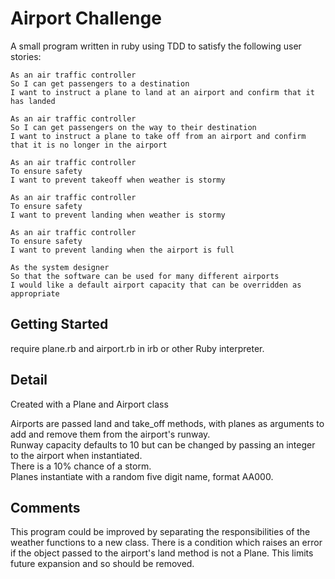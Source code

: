 # Airport Challenge

A small program written in ruby using TDD to satisfy the following user stories:

```
As an air traffic controller
So I can get passengers to a destination
I want to instruct a plane to land at an airport and confirm that it has landed

As an air traffic controller
So I can get passengers on the way to their destination
I want to instruct a plane to take off from an airport and confirm that it is no longer in the airport

As an air traffic controller
To ensure safety
I want to prevent takeoff when weather is stormy

As an air traffic controller
To ensure safety
I want to prevent landing when weather is stormy

As an air traffic controller
To ensure safety
I want to prevent landing when the airport is full

As the system designer
So that the software can be used for many different airports
I would like a default airport capacity that can be overridden as appropriate
```

## Getting Started

require plane.rb and airport.rb in irb or other Ruby interpreter.

## Detail

Created with a Plane and Airport class

Airports are passed land and take_off methods, with planes as arguments to add and remove them from the airport's runway.  
Runway capacity defaults to 10 but can be changed by passing an integer to the airport when instantiated.  
There is a 10% chance of a storm.  
Planes instantiate with a random five digit name, format AA000.

## Comments

This program could be improved by separating the responsibilities of the weather functions to a new class.
There is a condition which raises an error if the object passed to the airport's land method is not a Plane.  This limits future expansion and so should be removed.
